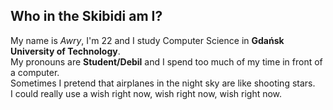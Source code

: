 ## Who in the Skibidi am I?
My name is *Awry*, I'm 22 and I study Computer Science in **Gdańsk University of Technology**.  
My pronouns are **Student/Debil** and I spend too much of my time in front of a computer.  
Sometimes I pretend that airplanes in the night sky are like shooting stars.  
I could really use a wish right now, wish right now, wish right now.
